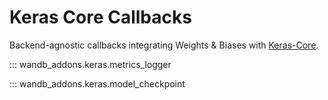 # Keras Core Callbacks

Backend-agnostic callbacks integrating Weights & Biases with [Keras-Core](https://github.com/keras-team/keras-core).

::: wandb_addons.keras.metrics_logger

::: wandb_addons.keras.model_checkpoint
